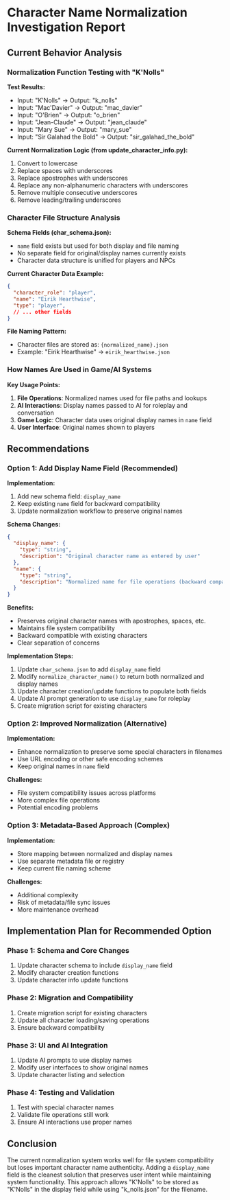 # Character Name Normalization Investigation Report

## Current Behavior Analysis

### Normalization Function Testing with "K'Nolls"
**Test Results:**
- Input: "K'Nolls" → Output: "k_nolls"
- Input: "Mac'Davier" → Output: "mac_davier"
- Input: "O'Brien" → Output: "o_brien"
- Input: "Jean-Claude" → Output: "jean_claude"
- Input: "Mary Sue" → Output: "mary_sue"
- Input: "Sir Galahad the Bold" → Output: "sir_galahad_the_bold"

**Current Normalization Logic (from update_character_info.py):**
1. Convert to lowercase
2. Replace spaces with underscores
3. Replace apostrophes with underscores
4. Replace any non-alphanumeric characters with underscores
5. Remove multiple consecutive underscores
6. Remove leading/trailing underscores

### Character File Structure Analysis

**Schema Fields (char_schema.json):**
- `name` field exists but used for both display and file naming
- No separate field for original/display names currently exists
- Character data structure is unified for players and NPCs

**Current Character Data Example:**
```json
{
  "character_role": "player",
  "name": "Eirik Hearthwise",
  "type": "player",
  // ... other fields
}
```

**File Naming Pattern:**
- Character files are stored as: `{normalized_name}.json`
- Example: "Eirik Hearthwise" → `eirik_hearthwise.json`

### How Names Are Used in Game/AI Systems

**Key Usage Points:**
1. **File Operations**: Normalized names used for file paths and lookups
2. **AI Interactions**: Display names passed to AI for roleplay and conversation
3. **Game Logic**: Character data uses original display names in `name` field
4. **User Interface**: Original names shown to players

## Recommendations

### Option 1: Add Display Name Field (Recommended)

**Implementation:**
1. Add new schema field: `display_name` 
2. Keep existing `name` field for backward compatibility
3. Update normalization workflow to preserve original names

**Schema Changes:**
```json
{
  "display_name": {
    "type": "string",
    "description": "Original character name as entered by user"
  },
  "name": {
    "type": "string", 
    "description": "Normalized name for file operations (backward compatibility)"
  }
}
```

**Benefits:**
- Preserves original character names with apostrophes, spaces, etc.
- Maintains file system compatibility
- Backward compatible with existing characters
- Clear separation of concerns

**Implementation Steps:**
1. Update `char_schema.json` to add `display_name` field
2. Modify `normalize_character_name()` to return both normalized and display names
3. Update character creation/update functions to populate both fields
4. Update AI prompt generation to use `display_name` for roleplay
5. Create migration script for existing characters

### Option 2: Improved Normalization (Alternative)

**Implementation:**
- Enhance normalization to preserve some special characters in filenames
- Use URL encoding or other safe encoding schemes
- Keep original names in `name` field

**Challenges:**
- File system compatibility issues across platforms
- More complex file operations
- Potential encoding problems

### Option 3: Metadata-Based Approach (Complex)

**Implementation:**
- Store mapping between normalized and display names
- Use separate metadata file or registry
- Keep current file naming scheme

**Challenges:**
- Additional complexity
- Risk of metadata/file sync issues
- More maintenance overhead

## Implementation Plan for Recommended Option

### Phase 1: Schema and Core Changes
1. Update character schema to include `display_name` field
2. Modify character creation functions
3. Update character info update functions

### Phase 2: Migration and Compatibility
1. Create migration script for existing characters
2. Update all character loading/saving operations
3. Ensure backward compatibility

### Phase 3: UI and AI Integration
1. Update AI prompts to use display names
2. Modify user interfaces to show original names
3. Update character listing and selection

### Phase 4: Testing and Validation
1. Test with special character names
2. Validate file operations still work
3. Ensure AI interactions use proper names

## Conclusion

The current normalization system works well for file system compatibility but loses important character name authenticity. Adding a `display_name` field is the cleanest solution that preserves user intent while maintaining system functionality. This approach allows "K'Nolls" to be stored as "K'Nolls" in the display field while using "k_nolls.json" for the filename.